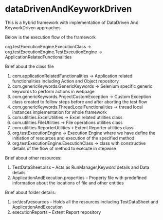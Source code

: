 # dataDrivenAndKeyworkDriven
This is a hybrid framework with implementation of DataDriven And KeyworkDriven approaches.

Below is the execution flow of the framework

org.testExecutionEngine.ExecutionClass -> org.testExecutionEngine.TestExecutionEngine -> ApplicationRelatedFunctionalities


Brief about the class file 
  1.	com.applicationRelatedFunctionalities -> Application related functionalities including Action and  Object repository
  2.	com.genericKeywords.GenericKeywords -> Selenium specific generic keywords to perform actions in webpage
  3.	com.genericKeywords.ProjectCustomException -> Custom Exception class  created to follow steps before and after aborting the test flow
  4.	com.genericKeywords.ThreadLocalFunctionalities -> thread local instances implementation for whole framework
  5.	com.utilities.ExcelUtilities -> Excel related utilities class 
  6.	com.utilities.FileUtilities -> File operations utilities class
  7.	com.utilities.ReporterUtilities-> Extent Reporter utilities class 
  8.	org.testExecutionEngine -> Execution Engine where we have define the initiation of resources and execution of the specified method
  9.	org.testExecutionEngine.ExecutionClass -> class with constructive details of the flow of method to execute in stepwise

Brief about other resources:
  1.	TestDataSheet.xlsx – Acts as RunManager,Keyword details and Data details
  2.	ApplicationAndExecution.properties – Property file with predefined information about the locations of file and other entities

Brief about folder details:
  1.	src\test\resources – Holds all the resources including TestDataSheet and ApplicationAndExecution
  2.	executionReports – Extent Report repository


 


